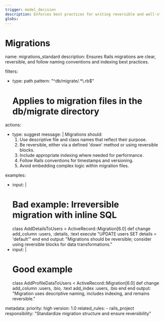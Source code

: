 ```yaml
---
trigger: model_decision
description: Enforces best practices for writing reversible and well-structured Rails migrations.
globs:
---
```


# Migrations

<rule>
name: migrations_standard
description: Ensures Rails migrations are clear, reversible, and follow naming conventions and indexing best practices.

filters:
  - type: path
    pattern: "^db/migrate/.*\\.rb$"
    # Applies to migration files in the db/migrate directory

actions:
  - type: suggest
    message: |
      Migrations should:
      1. Use descriptive file and class names that reflect their purpose.
      2. Be reversible, either via a defined 'down' method or using reversible blocks.
      3. Include appropriate indexing where needed for performance.
      4. Follow Rails conventions for timestamps and versioning.
      5. Avoid embedding complex logic within migration files.

examples:
  - input: |
      # Bad example: Irreversible migration with inline SQL
      class AddDetailsToUsers < ActiveRecord::Migration[6.0]
        def change
          add_column :users, :details, :text
          execute "UPDATE users SET details = 'default'"
        end
      end
    output: "Migrations should be reversible; consider using reversible blocks for data transformations."
  - input: |
      # Good example
      class AddProfileDataToUsers < ActiveRecord::Migration[6.0]
        def change
          add_column :users, :bio, :text
          add_index :users, :bio
        end
      end
    output: "Migration uses descriptive naming, includes indexing, and remains reversible."

metadata:
  priority: high
  version: 1.0
  related_rules:
    - rails_project
  responsibility: "Standardize migration structure and ensure reversibility"
</rule>
